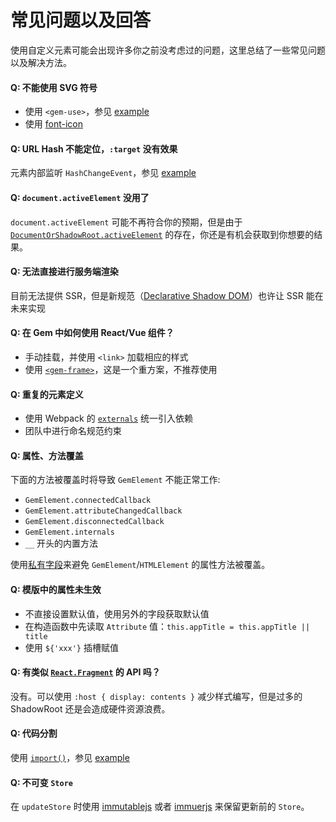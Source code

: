# 常见问题以及回答

使用自定义元素可能会出现许多你之前没考虑过的问题，这里总结了一些常见问题以及解决方法。

#### Q: 不能使用 SVG 符号

- 使用 `<gem-use>`，参见 [example](https://github.com/mantou132/gem/tree/master/src/examples/svg-icon)
- 使用 [font-icon](https://css-tricks.com/html-for-icon-font-usage/)

#### Q: URL Hash 不能定位，`:target` 没有效果

元素内部监听 `HashChangeEvent`，参见 [example](https://github.com/mantou132/gem/tree/master/src/examples/hash)

#### Q: `document.activeElement` 没用了

`document.activeElement` 可能不再符合你的预期，但是由于 [`DocumentOrShadowRoot.activeElement`](https://developer.mozilla.org/en-US/docs/Web/API/DocumentOrShadowRoot/activeElement) 的存在，你还是有机会获取到你想要的结果。

#### Q: 无法直接进行服务端渲染

目前无法提供 SSR，但是新规范（[Declarative Shadow DOM](https://github.com/w3c/webcomponents/blob/gh-pages/proposals/Declarative-Shadow-DOM.md)）也许让 SSR 能在未来实现

#### Q: 在 Gem 中如何使用 React/Vue 组件？

- 手动挂载，并使用 `<link>` 加载相应的样式
- 使用 [`<gem-frame>`](https://github.com/mantou132/gem-frame)，这是一个重方案，不推荐使用

#### Q: 重复的元素定义

- 使用 Webpack 的 [`externals`](https://webpack.js.org/configuration/externals/) 统一引入依赖
- 团队中进行命名规范约束

#### Q: 属性、方法覆盖

下面的方法被覆盖时将导致 `GemElement` 不能正常工作:

- `GemElement.connectedCallback`
- `GemElement.attributeChangedCallback`
- `GemElement.disconnectedCallback`
- `GemElement.internals`
- `__` 开头的内置方法

使用[私有字段](https://developer.mozilla.org/en-US/docs/Web/JavaScript/Reference/Classes/Private_class_fields)来避免 `GemElement`/`HTMLElement` 的属性方法被覆盖。

#### Q: 模版中的属性未生效

- 不直接设置默认值，使用另外的字段获取默认值
- 在构造函数中先读取 `Attribute` 值：`this.appTitle = this.appTitle || title`
- 使用 `${'xxx'}` 插槽赋值

#### Q: 有类似 [`React.Fragment`](https://reactjs.org/docs/fragments.html) 的 API 吗？

没有。可以使用 `:host { display: contents }` 减少样式编写，但是过多的 ShadowRoot 还是会造成硬件资源浪费。

#### Q: 代码分割

使用 [`import()`](https://developer.mozilla.org/en-US/docs/Web/JavaScript/Reference/Statements/import#Dynamic_Imports)，参见 [example](https://github.com/mantou132/gem/tree/master/src/examples/multi-page)

#### Q: 不可变 `Store`

在 `updateStore` 时使用 [immutablejs](https://github.com/immutable-js/immutable-js) 或者 [immuerjs](https://github.com/immerjs/immer) 来保留更新前的 `Store`。
